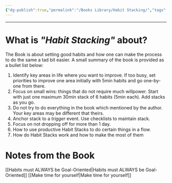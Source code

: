 ```yaml
---
{"dg-publish":true,"permalink":"/Books Library/Habit Stacking/","tags":["Psychology"]}
---
```


---
# What is *"Habit Stacking"* about?
The Book is about setting good habits and how one can make the process to do the same a tad bit easier.
A small summary of the book is provided as a bullet list below:
1. Identify key areas in life where you want to improve. If too busy, set priorities to improve one area initially with 5min habits and go one-by-one from there.
2. Focus on small wins: things that do not require much willpower. Start with just one maximum 30min stack of 6 habits (5min each). Add stacks as you go.
3. Do not try to do everything in the book which mentioned by the author. Your key areas may be different that theirs.
4. Anchor stack to a *trigger* event. Use checklists to maintain stack.
5. Focus on not dropping off for more than 1 day.
6. How to use productive Habit Stacks to do certain things in a flow.
7. How do Habit Stacks work and how to make the most of them

# Notes from the Book
[[Habits must ALWAYS be Goal-Oriented\|Habits must ALWAYS be Goal-Oriented]]
[[Make time for yourself\|Make time for yourself]]
